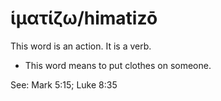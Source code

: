 # ἱματίζω/himatizō

This word is an action. It is a verb.

* This word means to put clothes on someone.

See: Mark 5:15; Luke 8:35
